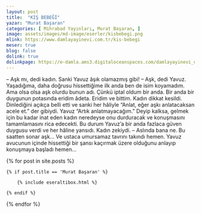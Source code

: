 ```yaml
---
layout: post
title:  "KIŞ BEBEĞİ"
yazar: "Murat Başaran"
categories: [ Mihrabad Yayınları, Murat Başaran, ]
image: assets/images/md-image/eserler/kisbebegi.png
mlink: https://www.damlayayinevi.com.tr/kis-bebegi
meser: true
blog: false
dolink: true
dolinkpage: https://e-damla.ams3.digitaloceanspaces.com/damlayayinevi_ornek_sayfalar/9786058301931/index.html
---
```


– Aşk mı, dedi kadın. Sanki Yavuz âşık olamazmış gibi!
– Aşk, dedi Yavuz. Yaşadığıma, daha doğrusu hissettiğime ilk anda ben de isim koyamadım. Ama olsa olsa aşk olurdu bunun adı. Çünkü iptal oldum bir anda. Bir anda bir duygunun potasında eridim âdeta. Eridim ve bittim. Kadın dikkat kesildi. Dinlediğini açıkça belli etti ve sanki her hâliyle “Anlat, eğer aşkı anlatacaksan acele et.” der gibiydi. Yavuz “Artık anlatmayacağım.” Deyip kalksa, gelmek için bu kadar inat eden kadın neredeyse onu durduracak ve konuşmasını tamamlamasını rica edecekti. Bu durum Yavuz’a bir anda fazlaca güven duygusu verdi ve her hâline yansıdı.
Kadın zekiydi.
– Aslında bana ne. Bu saatten sonar aşk… Ve ustaca umursamaz tavrını takındı hemen. Yavuz avucunun içinde hissettiği bir şansı kaçırmak üzere olduğunu anlayıp konuşmaya başladı hemen…



{% for post in site.posts %}

    {% if post.title == 'Murat Başaran' %}

        {% include eseraltibox.html %}

    {% endif %}

{% endfor %}
